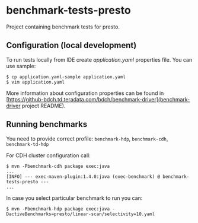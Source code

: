 # benchmark-tests-presto

Project containing benchmark tests for presto.

## Configuration (local development)

To run tests locally from IDE create _application.yaml_ properties file. You can use sample:

```
$ cp application.yaml-sample application.yaml
$ vim application.yaml
```

More information about configuration properties can be found in [https://github-bdch.td.teradata.com/bdch/benchmark-driver](benchmark-driver project README).

## Running benchmarks

You need to provide correct profile: `benchmark-hdp`, `benchmark-cdh`, `benchmark-td-hdp`

For CDH cluster configuration call:
```
$ mvn -Pbenchmark-cdh package exec:java
...
[INFO] --- exec-maven-plugin:1.4.0:java (exec-benchmark) @ benchmark-tests-presto ---
...
```

In case you select particular benchmark to run you can:
```
$ mvn -Pbenchmark-hdp package exec:java -DactiveBenchmarks=presto/linear-scan/selectivity=10.yaml 
```
